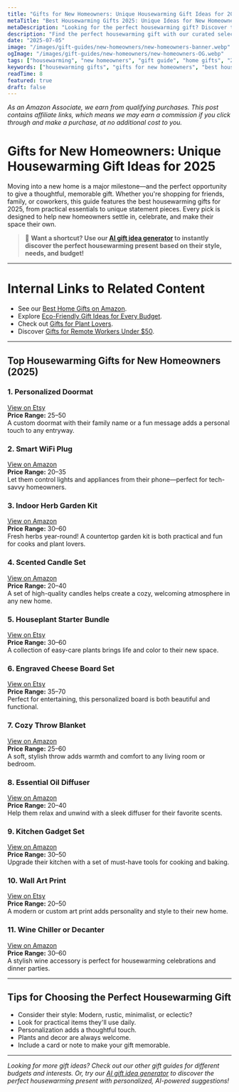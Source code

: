 ```yaml
---
title: "Gifts for New Homeowners: Unique Housewarming Gift Ideas for 2025"
metaTitle: "Best Housewarming Gifts 2025: Unique Ideas for New Homeowners | BrightGift AI Gift Idea Generator"
metaDescription: "Looking for the perfect housewarming gift? Discover the best gifts for new homeowners in 2025—unique, practical, and sure to impress. Use our AI gift idea generator to shop smarter and find the perfect present for any occasion!"
description: "Find the perfect housewarming gift with our curated selection of unique and practical gifts for new homeowners in 2025. Try our AI-powered gift finder for personalized suggestions."
date: "2025-07-05"
image: "/images/gift-guides/new-homeowners/new-homeowners-banner.webp"
ogImage: "/images/gift-guides/new-homeowners/new-homeowners-OG.webp"
tags: ["housewarming", "new homeowners", "gift guide", "home gifts", "2025", "AI gifts"]
keywords: ["housewarming gifts", "gifts for new homeowners", "best housewarming gifts 2025", "unique housewarming ideas", "practical housewarming gifts", "AI gift idea generator", "AI housewarming gifts"]
readTime: 8
featured: true
draft: false
---
```


*As an Amazon Associate, we earn from qualifying purchases. This post contains affiliate links, which means we may earn a commission if you click through and make a purchase, at no additional cost to you.*

# Gifts for New Homeowners: Unique Housewarming Gift Ideas for 2025

Moving into a new home is a major milestone—and the perfect opportunity to give a thoughtful, memorable gift. Whether you're shopping for friends, family, or coworkers, this guide features the best housewarming gifts for 2025, from practical essentials to unique statement pieces. Every pick is designed to help new homeowners settle in, celebrate, and make their space their own.

> 🎯 **Want a shortcut? Use our [AI gift idea generator](https://bright-gift.com) to instantly discover the perfect housewarming present based on their style, needs, and budget!**

---

# Internal Links to Related Content
- See our [Best Home Gifts on Amazon](https://bright-gift.com/blog/best-home-gifts-on-amazon-2024).
- Explore [Eco-Friendly Gift Ideas for Every Budget](https://bright-gift.com/blog/eco-friendly-gift-ideas-for-every-budget).
- Check out [Gifts for Plant Lovers](https://bright-gift.com/blog/gifts-for-plant-lovers).
- Discover [Gifts for Remote Workers Under $50](https://bright-gift.com/blog/gifts-for-remote-workers-under-50).

---

## Top Housewarming Gifts for New Homeowners (2025)

### 1. Personalized Doormat  
<a href="https://www.etsy.com/search?q=personalized+doormat&utm_source=brightgift" class="amazon-link" target="_blank" rel="noopener">View on Etsy</a>  
**Price Range:** $25–$50  
A custom doormat with their family name or a fun message adds a personal touch to any entryway.

### 2. Smart WiFi Plug  
<a href="https://www.amazon.com/s?k=smart+wifi+plug&tag=bright-gift-20" class="amazon-link" target="_blank" rel="noopener">View on Amazon</a>  
**Price Range:** $20–$35  
Let them control lights and appliances from their phone—perfect for tech-savvy homeowners.

### 3. Indoor Herb Garden Kit  
<a href="https://www.amazon.com/s?k=indoor+herb+garden+kit&tag=bright-gift-20" class="amazon-link" target="_blank" rel="noopener">View on Amazon</a>  
**Price Range:** $30–$60  
Fresh herbs year-round! A countertop garden kit is both practical and fun for cooks and plant lovers.

### 4. Scented Candle Set  
<a href="https://www.amazon.com/s?k=scented+candle+set&tag=bright-gift-20" class="amazon-link" target="_blank" rel="noopener">View on Amazon</a>  
**Price Range:** $20–$40  
A set of high-quality candles helps create a cozy, welcoming atmosphere in any new home.

### 5. Houseplant Starter Bundle  
<a href="https://www.etsy.com/search?q=houseplant+bundle&utm_source=brightgift" class="amazon-link" target="_blank" rel="noopener">View on Etsy</a>  
**Price Range:** $30–$60  
A collection of easy-care plants brings life and color to their new space.

### 6. Engraved Cheese Board Set  
<a href="https://www.etsy.com/search?q=engraved+cheese+board&utm_source=brightgift" class="amazon-link" target="_blank" rel="noopener">View on Etsy</a>  
**Price Range:** $35–$70  
Perfect for entertaining, this personalized board is both beautiful and functional.

### 7. Cozy Throw Blanket  
<a href="https://www.amazon.com/s?k=cozy+throw+blanket&tag=bright-gift-20" class="amazon-link" target="_blank" rel="noopener">View on Amazon</a>  
**Price Range:** $25–$60  
A soft, stylish throw adds warmth and comfort to any living room or bedroom.

### 8. Essential Oil Diffuser  
<a href="https://www.amazon.com/s?k=essential+oil+diffuser&tag=bright-gift-20" class="amazon-link" target="_blank" rel="noopener">View on Amazon</a>  
**Price Range:** $20–$40  
Help them relax and unwind with a sleek diffuser for their favorite scents.

### 9. Kitchen Gadget Set  
<a href="https://www.amazon.com/s?k=kitchen+gadget+set&tag=bright-gift-20" class="amazon-link" target="_blank" rel="noopener">View on Amazon</a>  
**Price Range:** $30–$50  
Upgrade their kitchen with a set of must-have tools for cooking and baking.

### 10. Wall Art Print  
<a href="https://www.etsy.com/search?q=wall+art+print&utm_source=brightgift" class="amazon-link" target="_blank" rel="noopener">View on Etsy</a>  
**Price Range:** $20–$50  
A modern or custom art print adds personality and style to their new home.

### 11. Wine Chiller or Decanter  
<a href="https://www.amazon.com/s?k=wine+chiller+decanter&tag=bright-gift-20" class="amazon-link" target="_blank" rel="noopener">View on Amazon</a>  
**Price Range:** $30–$60  
A stylish wine accessory is perfect for housewarming celebrations and dinner parties.

<!-- Add more gift ideas as needed following the same format -->

---

## Tips for Choosing the Perfect Housewarming Gift
- Consider their style: Modern, rustic, minimalist, or eclectic?
- Look for practical items they'll use daily.
- Personalization adds a thoughtful touch.
- Plants and decor are always welcome.
- Include a card or note to make your gift memorable.

---

*Looking for more gift ideas? Check out our other gift guides for different budgets and interests. Or, try our [AI gift idea generator](https://bright-gift.com) to discover the perfect housewarming present with personalized, AI-powered suggestions!* 